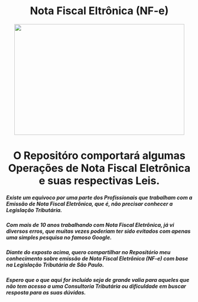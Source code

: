 # <h1 align="center">Nota Fiscal Eltrônica (NF-e)</h1>

<p align="center">
 <img width="460" height="300" src="https://user-images.githubusercontent.com/118356592/202759584-4bc32236-2427-4b6b-8097-7ee5281688ea.JPG"></p>

#### <h1 align="center">O Repositóro comportará algumas Operações de Nota Fiscal Eletrônica e suas respectivas Leis.</h1>

##### Existe um equívoco por uma parte dos Profissionais que trabalham com a Emissão de Nota Fiscal Eletrônica, que é, não precisar conhecer a Legislação Tributária.

##### Com mais de 10 anos trabalhando com Nota Fiscal Eletrônica, já vi diversos erros, que muitas vezes poderiam ter sido evitados com apenas uma simples pesquisa no famoso Google.

##### Diante do exposto acima, quero compartilhar no Repositório meu conhecimento sobre emissão de Nota Fiscal Eletrônica (NF-e) com base na Legislação Tributária de São Paulo.

##### Espero que o que aqui for incluído seja de grande valia para aqueles que não tem acesso a uma Consultoria Tributária ou dificuldade em buscar resposta para as suas dúvidas.
